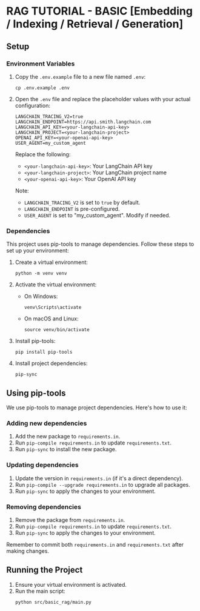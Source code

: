 # RAG TUTORIAL - BASIC [Embedding / Indexing / Retrieval / Generation]

## Setup

### Environment Variables

1. Copy the `.env.example` file to a new file named `.env`:

    ```
    cp .env.example .env
    ```

2. Open the `.env` file and replace the placeholder values with your actual configuration:

    ```
    LANGCHAIN_TRACING_V2=true
    LANGCHAIN_ENDPOINT=https://api.smith.langchain.com
    LANGCHAIN_API_KEY=<your-langchain-api-key>
    LANGCHAIN_PROJECT=<your-langchain-project>
    OPENAI_API_KEY=<your-openai-api-key>
    USER_AGENT=my_custom_agent
    ```

    Replace the following:

    - `<your-langchain-api-key>`: Your LangChain API key
    - `<your-langchain-project>`: Your LangChain project name
    - `<your-openai-api-key>`: Your OpenAI API key

    Note:

    - `LANGCHAIN_TRACING_V2` is set to `true` by default.
    - `LANGCHAIN_ENDPOINT` is pre-configured.
    - `USER_AGENT` is set to "my_custom_agent". Modify if needed.

### Dependencies

This project uses pip-tools to manage dependencies. Follow these steps to set up your environment:

1. Create a virtual environment:

    ```
    python -m venv venv
    ```

2. Activate the virtual environment:

    - On Windows:
        ```
        venv\Scripts\activate
        ```
    - On macOS and Linux:
        ```
        source venv/bin/activate
        ```

3. Install pip-tools:

    ```
    pip install pip-tools
    ```

4. Install project dependencies:
    ```
    pip-sync
    ```

## Using pip-tools

We use pip-tools to manage project dependencies. Here's how to use it:

### Adding new dependencies

1. Add the new package to `requirements.in`.
2. Run `pip-compile requirements.in` to update `requirements.txt`.
3. Run `pip-sync` to install the new package.

### Updating dependencies

1. Update the version in `requirements.in` (if it's a direct dependency).
2. Run `pip-compile --upgrade requirements.in` to upgrade all packages.
3. Run `pip-sync` to apply the changes to your environment.

### Removing dependencies

1. Remove the package from `requirements.in`.
2. Run `pip-compile requirements.in` to update `requirements.txt`.
3. Run `pip-sync` to apply the changes to your environment.

Remember to commit both `requirements.in` and `requirements.txt` after making changes.

## Running the Project

1. Ensure your virtual environment is activated.
2. Run the main script:
    ```
    python src/basic_rag/main.py
    ```

